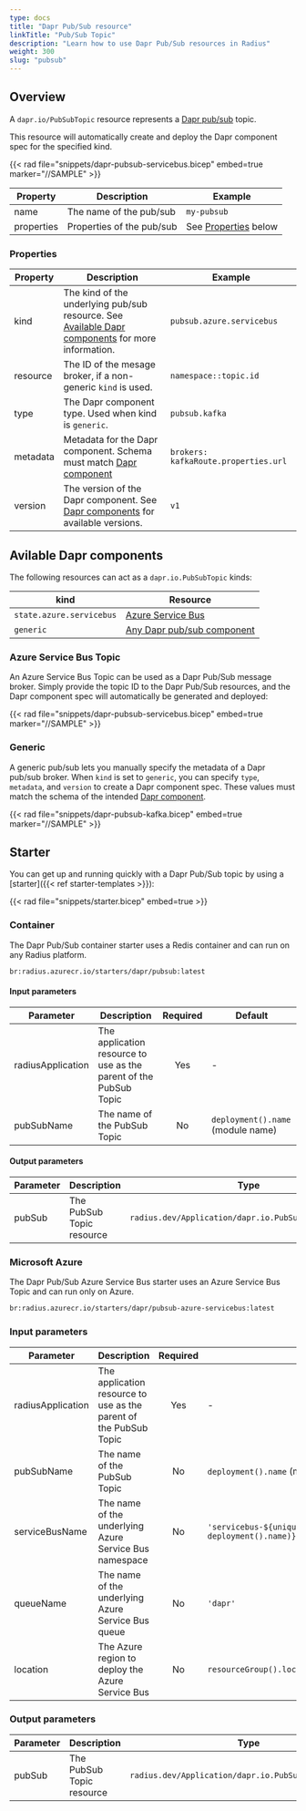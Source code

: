 ```yaml
---
type: docs
title: "Dapr Pub/Sub resource"
linkTitle: "Pub/Sub Topic"
description: "Learn how to use Dapr Pub/Sub resources in Radius"
weight: 300
slug: "pubsub"
---
```


## Overview

A `dapr.io/PubSubTopic` resource represents a [Dapr pub/sub](https://docs.dapr.io/developing-applications/building-blocks/pubsub/pubsub-overview/) topic.

This resource will automatically create and deploy the Dapr component spec for the specified kind.

{{< rad file="snippets/dapr-pubsub-servicebus.bicep" embed=true marker="//SAMPLE" >}}

| Property | Description | Example |
|----------|-------------|---------|
| name | The name of the pub/sub | `my-pubsub` |
| properties | Properties of the pub/sub | See [Properties](#properties) below |

### Properties

| Property | Description | Example |
|----------|-------------|---------|
| kind | The kind of the underlying pub/sub resource. See [Available Dapr components](#available-dapr-components) for more information. | `pubsub.azure.servicebus`
| resource | The ID of the mesage broker, if a non-generic `kind` is used. | `namespace::topic.id`
| type | The Dapr component type. Used when kind is `generic`. | `pubsub.kafka` |
| metadata | Metadata for the Dapr component. Schema must match [Dapr component](https://docs.dapr.io/reference/components-reference/supported-pubsub/) | `brokers: kafkaRoute.properties.url` |
| version | The version of the Dapr component. See [Dapr components](https://docs.dapr.io/reference/components-reference/supported-pubsub/) for available versions. | `v1` |

## Avilable Dapr components

The following resources can act as a `dapr.io.PubSubTopic` kinds:

| kind | Resource |
|------|----------|
| `state.azure.servicebus` | [Azure Service Bus](https://docs.microsoft.com/en-us/azure/service-bus-messaging/service-bus-messaging-overview)
| `generic` | [Any Dapr pub/sub component](https://docs.dapr.io/reference/components-reference/supported-pubsub/)

### Azure Service Bus Topic

An Azure Service Bus Topic can be used as a Dapr Pub/Sub message broker. Simply provide the topic ID to the Dapr Pub/Sub resources, and the Dapr component spec will automatically be generated and deployed:

{{< rad file="snippets/dapr-pubsub-servicebus.bicep" embed=true marker="//SAMPLE" >}}

### Generic

A generic pub/sub lets you manually specify the metadata of a Dapr pub/sub broker. When `kind` is set to `generic`, you can specify `type`, `metadata`, and `version` to create a Dapr component spec. These values must match the schema of the intended [Dapr component](https://docs.dapr.io/reference/components-reference/supported-pubsub/).

{{< rad file="snippets/dapr-pubsub-kafka.bicep" embed=true marker="//SAMPLE" >}}

## Starter

You can get up and running quickly with a Dapr Pub/Sub topic by using a [starter]({{< ref starter-templates >}}):

{{< rad file="snippets/starter.bicep" embed=true >}}

### Container

The Dapr Pub/Sub container starter uses a Redis container and can run on any Radius platform.

```
br:radius.azurecr.io/starters/dapr/pubsub:latest
```

#### Input parameters

| Parameter | Description | Required | Default |
|-----------|-------------|:--------:|---------|
| radiusApplication | The application resource to use as the parent of the PubSub Topic | Yes | - |
| pubSubName | The name of the PubSub Topic | No | `deployment().name` (module name) |

#### Output parameters

| Parameter | Description | Type |
|----------|-------------|------|
| pubSub | The PubSub Topic resource | `radius.dev/Application/dapr.io.PubSubTopic@v1alpha3` |

### Microsoft Azure

The Dapr Pub/Sub Azure Service Bus starter uses an Azure Service Bus Topic and can run only on Azure.

```txt
br:radius.azurecr.io/starters/dapr/pubsub-azure-servicebus:latest
```

### Input parameters

| Parameter | Description | Required | Default |
|-----------|-------------|:--------:|---------|
| radiusApplication | The application resource to use as the parent of the PubSub Topic | Yes | - |
| pubSubName | The name of the PubSub Topic | No | `deployment().name` (module name) |
| serviceBusName | The name of the underlying Azure Service Bus namespace | No | `'servicebus-${uniqueString(resourceGroup().id, deployment().name)}'` |
| queueName | The name of the underlying Azure Service Bus queue | No | `'dapr'` |
| location | The Azure region to deploy the Azure Service Bus | No | `resourceGroup().location` |

### Output parameters

| Parameter | Description | Type |
|-----------|-------------|------|
| pubSub | The PubSub Topic resource | `radius.dev/Application/dapr.io.PubSubTopic@v1alpha3` |
